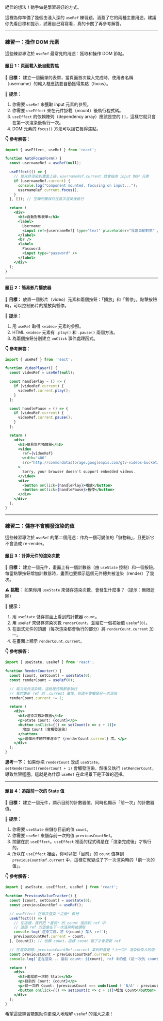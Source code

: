 絕佳的想法！動手做是學習最好的方式。

這裡為你準備了幾個由淺入深的 `useRef` 練習題，涵蓋了它的兩種主要用途。建議你先看目標和提示，試著自己寫寫看，真的卡關了再參考解答。

---

### 練習一：操作 DOM 元素

這些練習專注於 `useRef` 最常見的用途：獲取和操作 DOM 節點。

#### 題目 1：頁面載入後自動對焦

**🎯 目標：**
建立一個簡單的表單，當頁面首次載入完成時，使用者名稱（username）的輸入框應該要自動獲得焦點（focus）。

**📝 提示：**
1.  你需要 `useRef` 來獲取 input 元素的參照。
2.  你需要 `useEffect` 來在元件掛載（mount）後執行程式碼。
3.  `useEffect` 的依賴陣列（dependency array）應該是空的 `[]`，這樣它就只會在第一次渲染後執行一次。
4.  DOM 元素的 `focus()` 方法可以讓它獲得焦點。

**👇 參考解答：**

```jsx
import { useEffect, useRef } from 'react';

function AutoFocusForm() {
  const usernameRef = useRef(null);

  useEffect(() => {
    // 當元件渲染到畫面上後，usernameRef.current 就會指向 input DOM 元素
    if (usernameRef.current) {
      console.log("Component mounted, focusing on input...");
      usernameRef.current.focus();
    }
  }, []); // 空陣列確保只在首次渲染後執行

  return (
    <div>
      <h3>自動對焦表單</h3>
      <label>
        Username:
        <input ref={usernameRef} type="text" placeholder="我會自動對焦" />
      </label>
      <br />
      <label>
        Password:
        <input type="password" />
      </label>
    </div>
  );
}
```

---

#### 題目 2：簡易影片播放器

**🎯 目標：**
放置一個影片（video）元素和兩個按鈕：「播放」和「暫停」。點擊按鈕時，可以控制影片的播放與暫停。

**📝 提示：**
1.  用 `useRef` 取得 `<video>` 元素的參照。
2.  HTML `<video>` 元素有 `.play()` 和 `.pause()` 兩個方法。
3.  為兩個按鈕分別建立 `onClick` 事件處理函式。

**👇 參考解答：**

```jsx
import { useRef } from 'react';

function VideoPlayer() {
  const videoRef = useRef(null);

  const handlePlay = () => {
    if (videoRef.current) {
      videoRef.current.play();
    }
  };

  const handlePause = () => {
    if (videoRef.current) {
      videoRef.current.pause();
    }
  };

  return (
    <div>
      <h3>簡易影片播放器</h3>
      <video
        ref={videoRef}
        width="400"
        src="http://commondatastorage.googleapis.com/gtv-videos-bucket/sample/BigBuckBunny.mp4"
      >
        Sorry, your browser doesn't support embedded videos.
      </video>
      <div>
        <button onClick={handlePlay}>播放</button>
        <button onClick={handlePause}>暫停</button>
      </div>
    </div>
  );
}
```

---

### 練習二：儲存不會觸發渲染的值

這些練習專注於 `useRef` 的第二個用途：作為一個可變值的「儲物箱」，且更新它不會造成 re-render。

#### 題目 3：計算元件的渲染次數

**🎯 目標：**
建立一個元件，畫面上有一個計數器（由 `useState` 控制）和一個按鈕。每當點擊按鈕增加計數器時，畫面也要顯示這個元件總共被渲染（render）了幾次。

**⚠️ 挑戰：** 如果你用 `useState` 來儲存渲染次數，會發生什麼事？（提示：無限迴圈）

**📝 提示：**
1.  用 `useState` 儲存畫面上看到的計數器 `count`。
2.  用 `useRef` 來儲存渲染次數 `renderCount`，並給它一個初始值 `useRef(0)`。
3.  在函式元件的頂層（每次渲染都會執行的部分）將 `renderCount.current` 加一。
4.  在畫面上顯示 `renderCount.current`。

**👇 參考解答：**

```jsx
import { useState, useRef } from 'react';

function RenderCounter() {
  const [count, setCount] = useState(0);
  const renderCount = useRef(0);

  // 每次元件渲染時，這段程式碼都會執行
  // 我們更新 ref 的 .current 屬性，但這不會觸發另一次渲染
  renderCount.current += 1;

  return (
    <div>
      <h3>渲染次數計數器</h3>
      <p>State Count: {count}</p>
      <button onClick={() => setCount(c => c + 1)}>
        增加 Count (會觸發渲染)
      </button>
      <p>這個元件總共被渲染了 {renderCount.current} 次。</p>
    </div>
  );
}
```
**思考一下：** 如果你把 `renderCount` 改成 `useState`，`setRenderCount(renderCount + 1)` 會觸發渲染，然後又執行 `setRenderCount`，導致無限迴圈。這就是為什麼 `useRef` 在此場景下是正確的選擇。

---

#### 題目 4：追蹤前一次的 State 值

**🎯 目標：**
建立一個元件，顯示目前的計數器值，同時也顯示「前一次」的計數器值。

**📝 提示：**
1.  你需要 `useState` 來儲存目前的值 `count`。
2.  你需要 `useRef` 來儲存前一次的值 `previousCountRef`。
3.  關鍵在於 `useEffect`。`useEffect` 裡面的程式碼是在「渲染完成後」才執行的。
4.  所以在 `useEffect` 裡面，你可以把「目前」的 `count` 值存到 `previousCountRef.current` 中，這樣它就變成了下一次渲染時的「前一次的值」。

**👇 參考解答：**

```jsx
import { useState, useEffect, useRef } from 'react';

function PreviousValueTracker() {
  const [count, setCount] = useState(0);
  const previousCountRef = useRef();

  // useEffect 在每次渲染 *之後* 執行
  useEffect(() => {
    // 在這裡，我們把 *當前* 的 count 值存到 ref 中
    // 這個 ref 的值會在下一次渲染時被讀取
    console.log(`渲染完成，將 ${count} 存入 ref`);
    previousCountRef.current = count;
  }, [count]); // 依賴 count，這樣 count 變了才會更新 ref

  // 在渲染期間，previousCountRef.current 拿到的會是 *上一次* 渲染後存入的值
  const previousCount = previousCountRef.current;
  console.log(`正在渲染... 當前 count: ${count}, ref 中的值 (前一次的 count): ${previousCount}`);

  return (
    <div>
      <h3>追蹤前一次的 State</h3>
      <p>目前的 Count: {count}</p>
      <p>前一次的 Count: {previousCount === undefined ? 'N/A' : previousCount}</p>
      <button onClick={() => setCount(c => c + 1)}>增加 Count</button>
    </div>
  );
}
```

希望這些練習能幫助你更深入地理解 `useRef` 的強大之處！